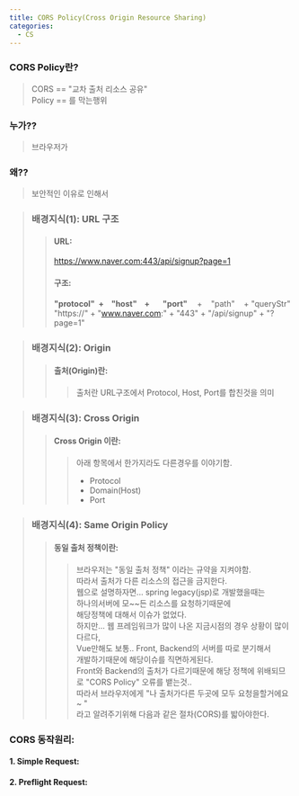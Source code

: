 ```yaml
---
title: CORS Policy(Cross Origin Resource Sharing)
categories: 
  - CS
---
```

### CORS Policy란? 
> CORS == "교차 출처 리소스 공유" <br>
Policy == 를 막는행위 

### 누가??
> 브라우저가

### 왜?? 
> 보안적인 이유로 인해서

> ### 배경지식(1): URL 구조
> > #### URL:
> > https://www.naver.com:443/api/signup?page=1
> > #### 구조:
> > <b>"protocol"&nbsp;&nbsp;+&nbsp;&nbsp;&nbsp;&nbsp;"host"&nbsp;&nbsp;&nbsp;&nbsp;+&nbsp;&nbsp;&nbsp;&nbsp;&nbsp;&nbsp;&nbsp;"port"&nbsp;&nbsp;&nbsp;&nbsp;</b> +&nbsp;&nbsp;&nbsp;&nbsp;"path"&nbsp;&nbsp;&nbsp;&nbsp;+ "queryStr"<br>
> > "https://" + "www.naver.com:" + "443" + "/api/signup" + "?page=1"


> ### 배경지식(2): Origin
> > #### 출처(Origin)란:
> > > 출처란 URL구조에서 Protocol, Host, Port를 합친것을 의미

> ### 배경지식(3): Cross Origin
> > #### Cross Origin 이란:
> > > 아래 항목에서 한가지라도 다른경우를 이야기함. 
> > > - Protocol
> > > - Domain(Host) 
> > > - Port 

> ### 배경지식(4): Same Origin Policy
> > #### 동일 출처 정책이란: 
> > > 브라우저는 "동일 출처 정책" 이라는 규약을 지켜야함.<br>
따라서 출처가 다른 리소스의 접근을 금지한다.<br>
웹으로 설명하자면... spring legacy(jsp)로 개발했을때는<br> 하나의서버에 모~~든 리소스를 요청하기때문에<br>
해당정책에 대해서 이슈가 없었다. <br>
하지만... 웹 프레임워크가 많이 나온 지금시점의 경우 상황이 많이다르다,<br>
Vue만해도 보통.. Front, Backend의 서버를 따로 분기해서<br> 개발하기때문에 해당이슈를 직면하게된다.<br> 
Front와 Backend의 출처가 다르기때문에 해당 정책에 위배되므로 "CORS Policy" 오류를 뱉는것..
<br>따라서 브라우저에게  "나 출처가다른 두곳에 모두 요청을할거에요 ~ "<br> 라고 알려주기위해 
다음과 같은 절차(CORS)를 밟아야한다.


### CORS 동작원리:
#### 1. Simple Request:
#### 2. Preflight Request:
